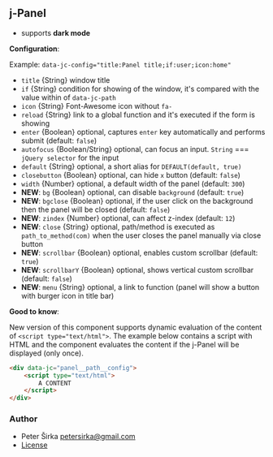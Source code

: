 ## j-Panel

- supports __dark mode__

__Configuration__:

Example: `data-jc-config="title:Panel title;if:user;icon:home"`

- `title` {String} window title
- `if` {String} condition for showing of the window, it's compared with the value within of `data-jc-path`
- `icon` {String} Font-Awesome icon without `fa-`
- `reload` {String} link to a global function and it's executed if the form is showing
- `enter` {Boolean} optional, captures `enter` key automatically and performs submit (default: `false`)
- `autofocus` {Boolean/String} optional, can focus an input. `String` === `jQuery selector` for the input
- `default` {String} optional, a short alias for `DEFAULT(default, true)`
- `closebutton` {Boolean} optional, can hide `x` button (default: `false`)
- `width` {Number} optional, a default width of the panel (default: `300`)
- __NEW__: `bg` {Boolean} optional, can disable `background` (default: `true`)
- __NEW__: `bgclose` {Boolean} optional, if the user click on the background then the panel will be closed (default: `false`)
- __NEW__: `zindex` {Number} optional, can affect z-index (default: `12`)
- __NEW__: `close` {String} optional, path/method is executed as `path_to_method(com)` when the user closes the panel manually via close button
- __NEW__: `scrollbar` {Boolean} optional, enables custom scrollbar (default: `true`)
- __NEW__: `scrollbarY` {Boolean} optional, shows vertical custom scrollbar (default: `false`)
- __NEW__: `menu` {String} optional, a link to function (panel will show a button with burger icon in title bar)

__Good to know__:

New version of this component supports dynamic evaluation of the content of `<script type="text/html">`. The example below contains a script with HTML and the component evaluates the content if the j-Panel will be displayed (only once).

```html
<div data-jc="panel__path__config">
	<script type="text/html">
		A CONTENT
	</script>
</div>
```

### Author

- Peter Širka <petersirka@gmail.com>
- [License](https://www.totaljs.com/license/)